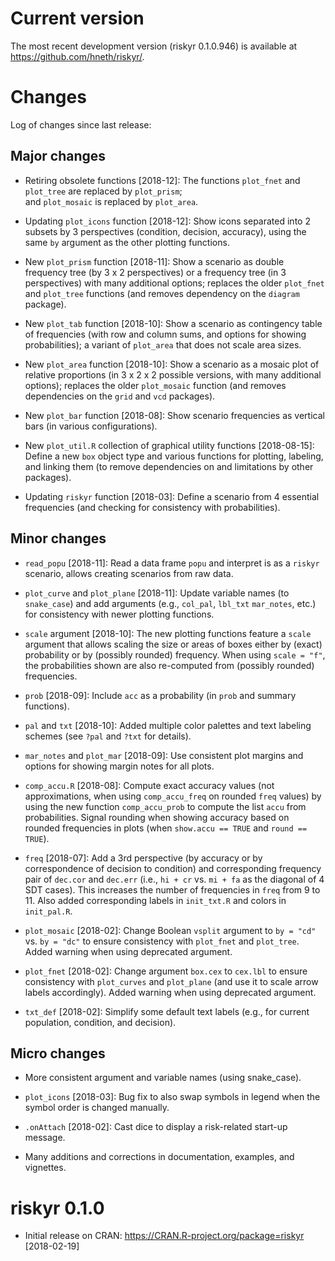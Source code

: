 
# Current version

The most recent development version (riskyr 0.1.0.946) is available at <https://github.com/hneth/riskyr/>. 

# Changes

Log of changes since last release: 

## Major changes

- Retiring obsolete functions [2018-12]:
The functions `plot_fnet` and `plot_tree` are replaced by `plot_prism`;  
and `plot_mosaic` is replaced by `plot_area`.  

- Updating `plot_icons` function [2018-12]: 
Show icons separated into 2 subsets by 3 perspectives (condition, decision, accuracy), using the same `by` argument as the other plotting functions. 

- New `plot_prism` function [2018-11]: 
Show a scenario as double frequency tree (by 3 x 2 perspectives) or a frequency tree (in 3 perspectives) with many additional options; replaces the older `plot_fnet` and `plot_tree` functions (and removes dependency on the `diagram` package).

- New `plot_tab` function [2018-10]: 
Show a scenario as contingency table of frequencies (with row and column sums, and options for showing probabilities); 
a variant of `plot_area` that does not scale area sizes. 

- New `plot_area` function [2018-10]: 
Show a scenario as a mosaic plot of relative proportions (in 3 x 2 x 2 possible versions, with many additional options); 
replaces the older `plot_mosaic` function (and removes dependencies on the `grid` and `vcd` packages).

- New `plot_bar` function [2018-08]: 
Show scenario frequencies as vertical bars (in various configurations). 

- New `plot_util.R` collection of graphical utility functions [2018-08-15]: 
Define a new `box` object type and various functions for plotting, labeling, and linking them 
(to remove dependencies on and limitations by other packages).

- Updating `riskyr` function [2018-03]: 
Define a scenario from 4 essential frequencies (and checking for consistency with probabilities). 


## Minor changes

- `read_popu` [2018-11]: 
Read a data frame `popu` and interpret is as a `riskyr` scenario, allows creating scenarios from raw data. 

- `plot_curve` and `plot_plane` [2018-11]:
Update variable names (to `snake_case`) and add arguments (e.g., `col_pal`, `lbl_txt` `mar_notes`, etc.) for consistency with newer plotting functions. 

- `scale` argument [2018-10]: 
The new plotting functions feature a `scale` argument that allows scaling the size or areas of boxes either by (exact) probability or by (possibly rounded) frequency. When using `scale = "f"`, the probabilities shown are also re-computed from (possibly rounded) frequencies. 

- `prob` [2018-09]: 
Include `acc` as a probability (in `prob` and summary functions). 

- `pal` and `txt` [2018-10]: 
Added multiple color palettes and text labeling schemes (see `?pal` and `?txt` for details). 

- `mar_notes` and `plot_mar` [2018-09]: 
Use consistent plot margins and options for showing margin notes for all plots.

- `comp_accu.R` [2018-08]: 
Compute exact accuracy values (not approximations, when using `comp_accu_freq` on rounded `freq` values) by using the new function `comp_accu_prob` to compute the list `accu` from probabilities. Signal rounding when showing accuracy based on rounded frequencies in plots (when `show.accu == TRUE` and `round == TRUE`). 

- `freq` [2018-07]: 
Add a 3rd perspective (by accuracy or by correspondence of decision to condition) and corresponding frequency pair of `dec.cor` and `dec.err` (i.e., `hi + cr` vs. `mi + fa` as the diagonal of 4 SDT cases). This increases the number of frequencies in `freq` from 9 to 11. Also added corresponding labels in `init_txt.R` and colors in `init_pal.R`. 

- `plot_mosaic` [2018-02]: 
Change Boolean `vsplit` argument to `by = "cd"` vs. `by = "dc"` to ensure consistency with `plot_fnet` and `plot_tree`. Added warning when using deprecated argument. 

- `plot_fnet` [2018-02]: 
Change argument `box.cex` to `cex.lbl` to ensure consistency with `plot_curves` and `plot_plane` (and use it to scale arrow labels accordingly). Added warning when using deprecated argument.

- `txt_def` [2018-02]: 
Simplify some default text labels (e.g., for current population, condition, and decision). 


## Micro changes

- More consistent argument and variable names (using snake_case).

- `plot_icons` [2018-03]: 
Bug fix to also swap symbols in legend when the symbol order is changed manually.

- `.onAttach` [2018-02]: 
Cast dice to display a risk-related start-up message. 

- Many additions and corrections in documentation, examples, and vignettes. 


# riskyr 0.1.0

- Initial release on CRAN: <https://CRAN.R-project.org/package=riskyr> [2018-02-19] 
